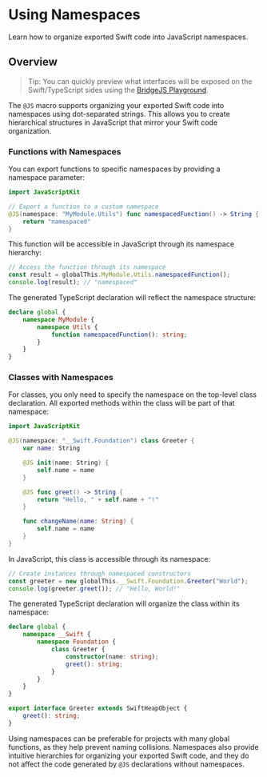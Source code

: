 # Using Namespaces

Learn how to organize exported Swift code into JavaScript namespaces.

## Overview

> Tip: You can quickly preview what interfaces will be exposed on the Swift/TypeScript sides using the [BridgeJS Playground](https://swiftwasm.org/JavaScriptKit/PlayBridgeJS/).

The `@JS` macro supports organizing your exported Swift code into namespaces using dot-separated strings. This allows you to create hierarchical structures in JavaScript that mirror your Swift code organization.

### Functions with Namespaces

You can export functions to specific namespaces by providing a namespace parameter:

```swift
import JavaScriptKit

// Export a function to a custom namespace
@JS(namespace: "MyModule.Utils") func namespacedFunction() -> String {
    return "namespaced"
}
```

This function will be accessible in JavaScript through its namespace hierarchy:

```javascript
// Access the function through its namespace
const result = globalThis.MyModule.Utils.namespacedFunction();
console.log(result); // "namespaced"
```

The generated TypeScript declaration will reflect the namespace structure:

```typescript
declare global {
    namespace MyModule {
        namespace Utils {
            function namespacedFunction(): string;
        }
    }
}
```

### Classes with Namespaces

For classes, you only need to specify the namespace on the top-level class declaration. All exported methods within the class will be part of that namespace:

```swift
import JavaScriptKit

@JS(namespace: "__Swift.Foundation") class Greeter {
    var name: String

    @JS init(name: String) {
        self.name = name
    }

    @JS func greet() -> String {
        return "Hello, " + self.name + "!"
    }

    func changeName(name: String) {
        self.name = name
    }
}
```

In JavaScript, this class is accessible through its namespace:

```javascript
// Create instances through namespaced constructors
const greeter = new globalThis.__Swift.Foundation.Greeter("World");
console.log(greeter.greet()); // "Hello, World!"
```

The generated TypeScript declaration will organize the class within its namespace:

```typescript
declare global {
    namespace __Swift {
        namespace Foundation {
            class Greeter {
                constructor(name: string);
                greet(): string;
            }
        }
    }
}

export interface Greeter extends SwiftHeapObject {
    greet(): string;
}
```

Using namespaces can be preferable for projects with many global functions, as they help prevent naming collisions. Namespaces also provide intuitive hierarchies for organizing your exported Swift code, and they do not affect the code generated by `@JS` declarations without namespaces.